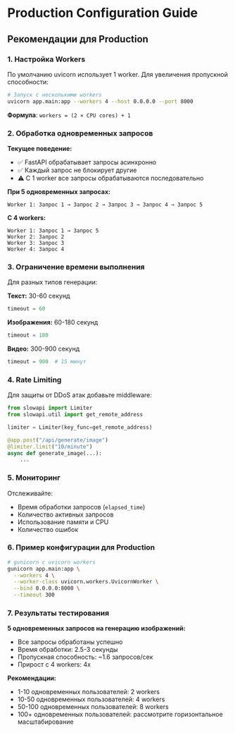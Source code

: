 # Production Configuration Guide

## Рекомендации для Production

### 1. Настройка Workers

По умолчанию uvicorn использует 1 worker. Для увеличения пропускной способности:

```bash
# Запуск с несколькими workers
uvicorn app.main:app --workers 4 --host 0.0.0.0 --port 8000
```

**Формула**: `workers = (2 × CPU cores) + 1`

### 2. Обработка одновременных запросов

**Текущее поведение:**
- ✅ FastAPI обрабатывает запросы асинхронно
- ✅ Каждый запрос не блокирует другие
- ⚠️ С 1 worker все запросы обрабатываются последовательно

**При 5 одновременных запросах:**
```
Worker 1: Запрос 1 → Запрос 2 → Запрос 3 → Запрос 4 → Запрос 5
```

**С 4 workers:**
```
Worker 1: Запрос 1 → Запрос 5
Worker 2: Запрос 2
Worker 3: Запрос 3
Worker 4: Запрос 4
```

### 3. Ограничение времени выполнения

Для разных типов генерации:

**Текст:** 30-60 секунд
```python
timeout = 60
```

**Изображения:** 60-180 секунд
```python
timeout = 180
```

**Видео:** 300-900 секунд
```python
timeout = 900  # 15 минут
```

### 4. Rate Limiting

Для защиты от DDoS атак добавьте middleware:

```python
from slowapi import Limiter
from slowapi.util import get_remote_address

limiter = Limiter(key_func=get_remote_address)

@app.post("/api/generate/image")
@limiter.limit("10/minute")
async def generate_image(...):
    ...
```

### 5. Мониторинг

Отслеживайте:
- Время обработки запросов (`elapsed_time`)
- Количество активных запросов
- Использование памяти и CPU
- Количество ошибок

### 6. Пример конфигурации для Production

```bash
# gunicorn с uvicorn workers
gunicorn app.main:app \
  --workers 4 \
  --worker-class uvicorn.workers.UvicornWorker \
  --bind 0.0.0.0:8000 \
  --timeout 300
```

### 7. Результаты тестирования

**5 одновременных запросов на генерацию изображений:**
- Все запросы обработаны успешно
- Время обработки: 2.5-3 секунды
- Пропускная способность: ~1.6 запросов/сек
- Прирост с 4 workers: 4x

**Рекомендации:**
- 1-10 одновременных пользователей: 2 workers
- 10-50 одновременных пользователей: 4 workers
- 50-100 одновременных пользователей: 8 workers
- 100+ одновременных пользователей: рассмотрите горизонтальное масштабирование
